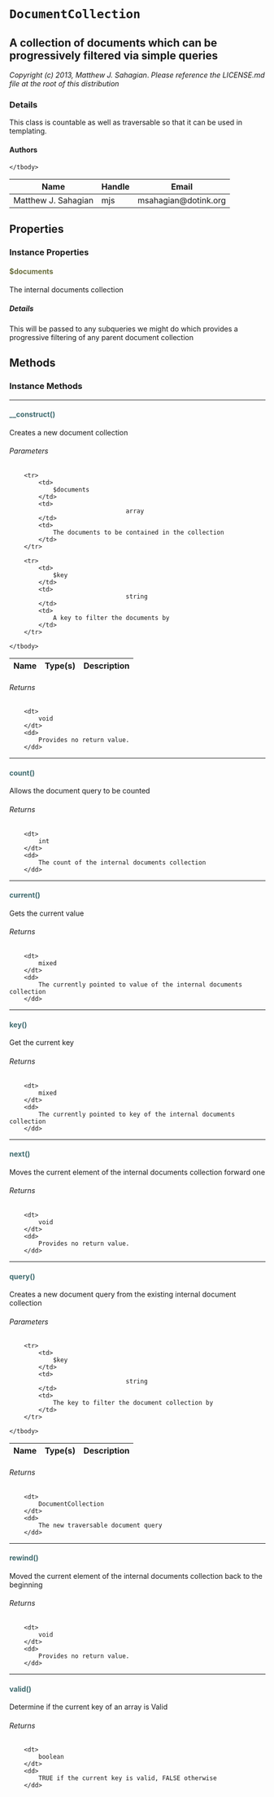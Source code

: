 # `DocumentCollection`
## A collection of documents which can be progressively filtered via simple queries

_Copyright (c) 2013, Matthew J. Sahagian_.
_Please reference the LICENSE.md file at the root of this distribution_

### Details

This class is countable as well as traversable so that it can be used in templating.
#### Authors

<table>
	<thead>
		<th>Name</th>
		<th>Handle</th>
		<th>Email</th>
	</thead>
	<tbody>
			<tr>
			<td>
				Matthew J. Sahagian
			</td>
			<td>
				mjs
			</td>
			<td>
				msahagian@dotink.org
			</td>
		</tr>
	
	</tbody>
</table>

## Properties

### Instance Properties
#### <span style="color:#6a6e3d;">$documents</span>

The internal documents collection

##### Details

This will be passed to any subqueries we might do which provides a progressive filtering
of any parent document collection




## Methods

### Instance Methods
<hr />

#### <span style="color:#3e6a6e;">__construct()</span>

Creates a new document collection

###### Parameters

<table>
	<thead>
		<th>Name</th>
		<th>Type(s)</th>
		<th>Description</th>
	</thead>
	<tbody>
			
		<tr>
			<td>
				$documents
			</td>
			<td>
									array				
			</td>
			<td>
				The documents to be contained in the collection
			</td>
		</tr>
					
		<tr>
			<td>
				$key
			</td>
			<td>
									string				
			</td>
			<td>
				A key to filter the documents by
			</td>
		</tr>
			
	</tbody>
</table>

###### Returns

<dl>
	
		<dt>
			void
		</dt>
		<dd>
			Provides no return value.
		</dd>
	
</dl>

<hr />

#### <span style="color:#3e6a6e;">count()</span>

Allows the document query to be counted

###### Returns

<dl>
	
		<dt>
			int
		</dt>
		<dd>
			The count of the internal documents collection
		</dd>
	
</dl>

<hr />

#### <span style="color:#3e6a6e;">current()</span>

Gets the current value

###### Returns

<dl>
	
		<dt>
			mixed
		</dt>
		<dd>
			The currently pointed to value of the internal documents collection
		</dd>
	
</dl>

<hr />

#### <span style="color:#3e6a6e;">key()</span>

Get the current key

###### Returns

<dl>
	
		<dt>
			mixed
		</dt>
		<dd>
			The currently pointed to key of the internal documents collection
		</dd>
	
</dl>

<hr />

#### <span style="color:#3e6a6e;">next()</span>

Moves the current element of the internal documents collection forward one

###### Returns

<dl>
	
		<dt>
			void
		</dt>
		<dd>
			Provides no return value.
		</dd>
	
</dl>

<hr />

#### <span style="color:#3e6a6e;">query()</span>

Creates a new document query from the existing internal document collection

###### Parameters

<table>
	<thead>
		<th>Name</th>
		<th>Type(s)</th>
		<th>Description</th>
	</thead>
	<tbody>
			
		<tr>
			<td>
				$key
			</td>
			<td>
									string				
			</td>
			<td>
				The key to filter the document collection by
			</td>
		</tr>
			
	</tbody>
</table>

###### Returns

<dl>
	
		<dt>
			DocumentCollection
		</dt>
		<dd>
			The new traversable document query
		</dd>
	
</dl>

<hr />

#### <span style="color:#3e6a6e;">rewind()</span>

Moved the current element of the internal documents collection back to the beginning

###### Returns

<dl>
	
		<dt>
			void
		</dt>
		<dd>
			Provides no return value.
		</dd>
	
</dl>

<hr />

#### <span style="color:#3e6a6e;">valid()</span>

Determine if the current key of an array is Valid

###### Returns

<dl>
	
		<dt>
			boolean
		</dt>
		<dd>
			TRUE if the current key is valid, FALSE otherwise
		</dd>
	
</dl>






